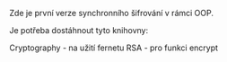 Zde je první verze synchronního šifrování v rámci OOP.


Je potřeba dostáhnout tyto knihovny:

Cryptography - na užití fernetu
RSA - pro funkci encrypt

